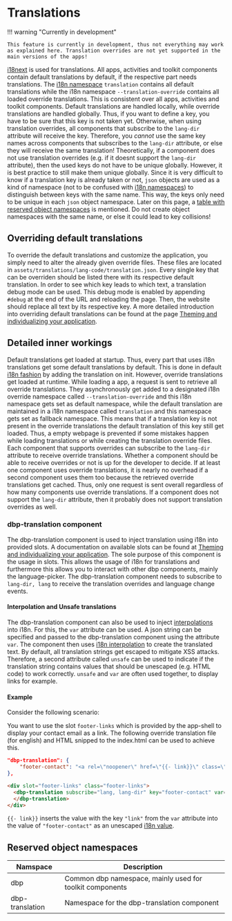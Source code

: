 # Translations
!!! warning "Currently in development"

    This feature is currently in development, thus not everything may work as explained here. Translation overrides are not yet supported in the main versions of the apps!

[i18next](https://www.i18next.com/) is used for translations.
All apps, activities and toolkit components contain default translations by default, if the respective part needs translations. The [i18n namespace](https://www.i18next.com/principles/namespaces) `translation` contains all default translations while the i18n namespace `--translation-override` contains all loaded override translations. This is consistent over all apps, activities and toolkit components.
Default translations are handled locally, while override translations are handled globally. Thus, if you want to define a key, you have to be sure that this key is not taken yet. Otherwise, when using translation overrides, all components that subscribe to the `lang-dir` attribute will receive the key. Therefore, you *cannot* use the same key names across components that subscribes to the `lang-dir` attribute, or else they will receive the same translation! Theoretically, if a component does not use translation overrides (e.g. if it doesnt support the `lang-dir` attribute), then the used keys do not have to be unique globally. However, it is best practice to still make them unique globally.
Since it is very difficult to know if a translation key is already taken or not, `json` objects are used as a kind of namespace (not to be confused with [i18n namespaces](https://www.i18next.com/principles/namespaces)) to distinguish between keys with the same name. This way, the keys only need to be unique in each `json` object namespace. Later on this page, a [table with reserved object namespaces](#reserved-object-namespaces) is mentioned. Do not create object namespaces with the same name, or else it could lead to key collisions!

## Overriding default translations
To override the default translations and customize the application, you simply need to alter the already given override files. These files are located in `assets/translations/lang-code/translation.json`. Every single key that can be overriden should be listed there with its respective default translation.
In order to see which key leads to which text, a translation debug mode can be used. This debug mode is enabled by appending `#debug` at the end of the URL and reloading the page. Then, the website should replace all text by its respective key. A more detailed introduction into overriding default translations can be found at the page [Theming and individualizing your application](../user/theming.md).


## Detailed inner workings
Default translations get loaded at startup. Thus, every part that uses i18n translations get some default translations by default. This is done in default [i18n fashion](https://www.i18next.com/how-to/add-or-load-translations) by adding the translation on init.
However, override translations get loaded at runtime. While loading a app, a request is sent to retrieve all override translations. They asynchronously get added to a designated i18n override namespace called `--translation-override` and this i18n namespace gets set as default namespace, while the default translation are maintained in a i18n namespace called `translation` and this namespace gets set as fallback namespace. This means that if a translation key is not present in the override translations the default translation of this key still get loaded. Thus, a empty webpage is prevented if some mistakes happen while loading translations or while creating the translation override files.
Each component that supports overrides can subscribe to the `lang-dir` attribute to receive override translations. Whether a component should be able to receive overrides or not is up for the developer to decide. If at least one component uses override translations, it is nearly no overhead if a second component uses them too because the retrieved override translations get cached. Thus, only one request is sent overall regardless of how many components use override translations. If a component does not support the `lang-dir` attribute, then it probably does not support translation overrides as well.

### dbp-translation component
The dbp-translation component is used to inject translation using i18n into provided slots. A documentation on available slots can be found at [Theming and individualizing your application](../user/theming.md). The sole purpose of this component is the usage in slots. This allows the usage of i18n for translations and furthermore this allows you to interact with other dbp components, mainly the language-picker. The dbp-translation component needs to subscribe to `lang-dir, lang` to receive the translation overrides and language change events.

#### Interpolation and Unsafe translations
The dbp-translation component can also be used to inject [interpolations](https://www.i18next.com/translation-function/interpolation) into i18n. For this, the `var` attribute can be used. A json string can be specified and passed to the dbp-translation component using the attribute `var`. The component then uses [i18n interpolation](https://www.i18next.com/translation-function/interpolation) to create the translated text. By default, all translation strings get escaped to mitigate XSS attacks. Therefore, a second attribute called `unsafe` can be used to indicate if the translation string contains values that should be unescaped (e.g. HTML code) to work correctly. `unsafe` and `var` are often used together, to display links for example.

#### Example

Consider the following scenario:

You want to use the slot `footer-links` which is provided by the app-shell to display your contact email as a link.
The following override translation file (for english) and HTML snipped to the index.html can be used to achieve this.
```json
"dbp-translation": {
    "footer-contact": "<a rel=\"noopener\" href=\"{{- link}}\" class=\"footer-link\">Contact</a>"
},
```
```HTML
<div slot="footer-links" class="footer-links">
  <dbp-translation subscribe="lang, lang-dir" key="footer-contact" var='{"link": "my-email@example.com"}' unsafe>
  </dbp-translation>
</div>
```

`{{- link}}` inserts the value with the key `"link"` from the `var` attribute into the value of `"footer-contact"` as an unescaped [i18n value](https://www.i18next.com/translation-function/interpolation#unescape).


## Reserved object namespaces
| Namspace | Description |
|----------|-------------|
| dbp | Common dbp namespace, mainly used for toolkit components |
| dbp-translation | Namespace for the dbp-translation component |
